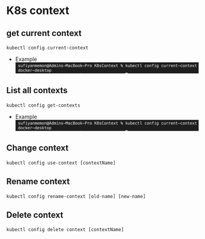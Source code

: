 # K8s context
## get current context
```
kubectl config current-context
```
- Example 
![Current context](readmeImages/currentContext.png "current Context")
## List all contexts
```
kubectl config get-contexts
```
- Example
![context lists](readmeImages/currentContext.png "context lists")

## Change context
```
kubectl config use-context [contextName]
```

## Rename context
```
kubectl config rename-context [old-name] [new-name]
```

## Delete context
```
kubectl config delete context [contextName]
```